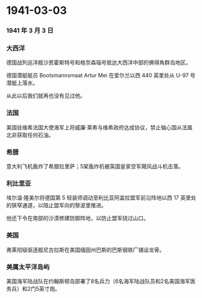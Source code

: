 # 1941-03-03

### 1941 年 3 月 3 日

### 大西洋

德国战列巡洋舰沙恩霍斯特号和格奈森瑙号抵达大西洋中部的佛得角群岛地区。

德国潜艇艇员 Bootsmannsmaat Artur Mei 在爱尔兰以西 440 英里处从 U-97
号潜艇上落水。

从此以后我们就再也没有见过他。

### 法国

美国驻维希法国大使海军上将威廉·莱希与维希政府达成协议，禁止轴心国从法属北非获取任何石油。

### 希腊

意大利飞机轰炸了希腊拉里萨；5架轰炸机被英国皇家空军飓风战斗机击落。

### 利比里亚

埃尔温·隆美尔将德国第 5 轻装师调动至利比亚阿盖拉盟军前沿阵地以西 17
英里处的狭窄通道，以阻止盟军向的黎波里推进。

他还下令在南部的沙漠修建防御阵地，以防止盟军绕过山口。

### 美国

弗莱彻级驱逐舰尼古拉斯在美国缅因州巴斯的巴斯钢铁厂铺设龙骨。

### 美属太平洋岛屿

美国海军陆战队在约翰斯顿岛部署了8名兵力（6名海军陆战队员和2名美国海军医务兵）和2门5英寸炮。